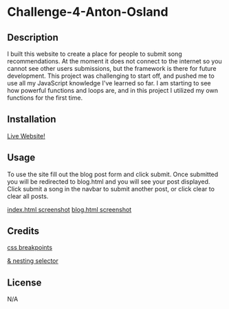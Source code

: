 # Challenge-4-Anton-Osland

## Description

I built this website to create a place for people to submit song recommendations. At the moment it does not connect to the internet so you cannot see other users submissions, but the framework is there for future development. This project was challenging to start off, and pushed me to use all my JavaScript knowledge I've learned so far. I am starting to see how powerful functions and loops are, and in this project I utilized my own functions for the first time.

## Installation

[Live Website!](https://anton-oz.github.io/Challenge-4/blog.html)

## Usage

To use the site fill out the blog post form and click submit. Once submitted you will be redirected to blog.html and you will see your post displayed. Click submit a song in the navbar to submit another post, or click clear to clear all posts.

[index.html screenshot](./assets/screenshots/index.html%20screenshot.png)
[blog.html screenshot](./assets/screenshots/blog.html%20screenshot.png)

## Credits

[css breakpoints](https://www.w3schools.com/howto/howto_css_media_query_breakpoints.asp)

[& nesting selector](https://developer.mozilla.org/en-US/docs/Web/CSS/Nesting_selector)


## License

N/A

